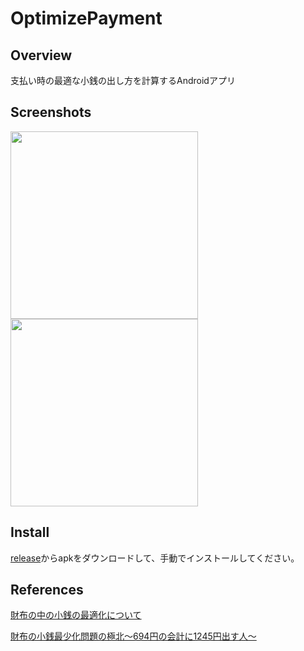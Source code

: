 # OptimizePayment

## Overview

支払い時の最適な小銭の出し方を計算するAndroidアプリ

## Screenshots

<img src="http://i.imgur.com/oGf12rg.png" width=300px>
<img src="http://i.imgur.com/dLkjztI.png" width=300px>

## Install

[release](https://github.com/htlsne/OptimizePaymentApp/releases)からapkをダウンロードして、手動でインストールしてください。

## References

[財布の中の小銭の最適化について](http://takeno.iee.niit.ac.jp/~shige/math/lecture/misc/kozeni1/index.html)

[財布の小銭最少化問題の極北〜694円の会計に1245円出す人〜](http://togetter.com/li/916958)

